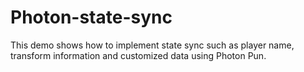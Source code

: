 # Photon-state-sync
This demo shows how to implement state sync such as player name, transform information and customized data using Photon Pun.
